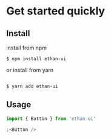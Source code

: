 # Get started quickly

## Install

install from npm

```
$ npm install ethan-ui

```

or install from yarn

```

$ yarn add ethan-ui

```

## Usage

```js
import { Button } from 'ethan-ui'

;<Button />
```
